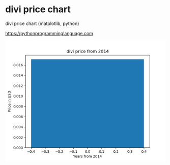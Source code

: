 # divi price chart 

divi price chart (matplotlib, python)

https://pythonprogramminglanguage.com

<img src='chart.png'>
